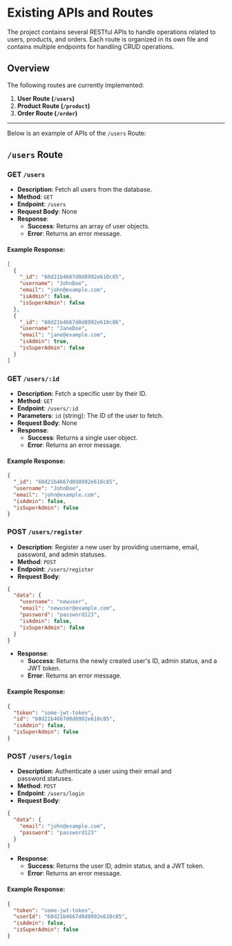 # Existing APIs and Routes

The project contains several RESTful APIs to handle operations related to users, products, and orders. Each route is organized in its own file and contains multiple endpoints for handling CRUD operations.

## Overview

The following routes are currently implemented:

1. **User Route (`/users`)**
2. **Product Route (`/product`)**
3. **Order Route (`/order`)**

--- 
Below is an example of APIs of the `/users` Route:

## `/users` Route

### GET `/users`
- **Description**: Fetch all users from the database.
- **Method**: `GET`
- **Endpoint**: `/users`
- **Request Body**: None
- **Response**: 
  - **Success**: Returns an array of user objects.
  - **Error**: Returns an error message.

#### Example Response:
```json
[
  {
    "_id": "60d21b4667d0d8992e610c85",
    "username": "JohnDoe",
    "email": "john@example.com",
    "isAdmin": false,
    "isSuperAdmin": false
  },
  {
    "_id": "60d21b4667d0d8992e610c86",
    "username": "JaneDoe",
    "email": "jane@example.com",
    "isAdmin": true,
    "isSuperAdmin": false
  }
]
```

### GET `/users/:id`
- **Description**: Fetch a specific user by their ID.
- **Method**: `GET`
- **Endpoint**: `/users/:id`
- **Parameters**: `id` (string): The ID of the user to fetch.
- **Request Body**: None
- **Response**: 
  - **Success**: Returns a single user object.
  - **Error**: Returns an error message.

#### Example Response:
```json
{
  "_id": "60d21b4667d0d8992e610c85",
  "username": "JohnDoe",
  "email": "john@example.com",
  "isAdmin": false,
  "isSuperAdmin": false
}
```

### POST `/users/register`
- **Description**: Register a new user by providing username, email, password, and admin statuses.
- **Method**: `POST`
- **Endpoint**: `/users/register`
- **Request Body**:
```json
{
  "data": {
    "username": "newuser",
    "email": "newuser@example.com",
    "password": "password123",
    "isAdmin": false,
    "isSuperAdmin": false
  }
}
```
- **Response**: 
  - **Success**: Returns the newly created user's ID, admin status, and a JWT token.
  - **Error**: Returns an error message.

#### Example Response:
```json
{
  "token": "some-jwt-token",
  "id": "60d21b4667d0d8992e610c85",
  "isAdmin": false,
  "isSuperAdmin": false
}
```

### POST `/users/login`
- **Description**: Authenticate a user using their email and password.statuses.
- **Method**: `POST`
- **Endpoint**: `/users/login`
- **Request Body**:
```json
{
  "data": {
    "email": "john@example.com",
    "password": "password123"
  }
}
```
- **Response**: 
  - **Success**: Returns the user ID, admin status, and a JWT token.
  - **Error**: Returns an error message.

#### Example Response:
```json
{
  "token": "some-jwt-token",
  "userId": "60d21b4667d0d8992e610c85",
  "isAdmin": false,
  "isSuperAdmin": false
}
```

